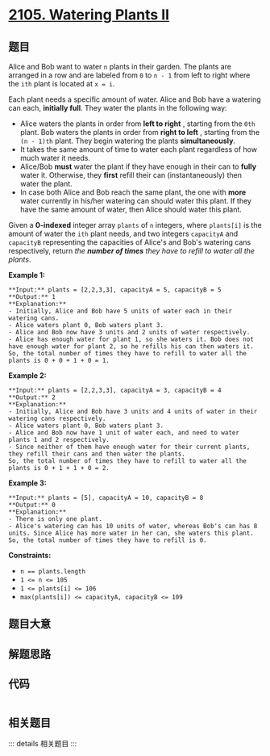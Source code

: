 # [2105. Watering Plants II](https://leetcode.com/problems/watering-plants-ii)

## 题目

Alice and Bob want to water `n` plants in their garden. The plants are
arranged in a row and are labeled from `0` to `n - 1` from left to right where
the `ith` plant is located at `x = i`.

Each plant needs a specific amount of water. Alice and Bob have a watering can
each, **initially full**. They water the plants in the following way:

  * Alice waters the plants in order from **left to right** , starting from the `0th` plant. Bob waters the plants in order from **right to left** , starting from the `(n - 1)th` plant. They begin watering the plants **simultaneously**.
  * It takes the same amount of time to water each plant regardless of how much water it needs.
  * Alice/Bob **must** water the plant if they have enough in their can to **fully** water it. Otherwise, they **first** refill their can (instantaneously) then water the plant.
  * In case both Alice and Bob reach the same plant, the one with **more** water currently in his/her watering can should water this plant. If they have the same amount of water, then Alice should water this plant.

Given a **0-indexed** integer array `plants` of `n` integers, where
`plants[i]` is the amount of water the `ith` plant needs, and two integers
`capacityA` and `capacityB` representing the capacities of Alice's and Bob's
watering cans respectively, return _the **number of times** they have to
refill to water all the plants_.



**Example 1:**

    
    
    **Input:** plants = [2,2,3,3], capacityA = 5, capacityB = 5
    **Output:** 1
    **Explanation:**
    - Initially, Alice and Bob have 5 units of water each in their watering cans.
    - Alice waters plant 0, Bob waters plant 3.
    - Alice and Bob now have 3 units and 2 units of water respectively.
    - Alice has enough water for plant 1, so she waters it. Bob does not have enough water for plant 2, so he refills his can then waters it.
    So, the total number of times they have to refill to water all the plants is 0 + 0 + 1 + 0 = 1.
    

**Example 2:**

    
    
    **Input:** plants = [2,2,3,3], capacityA = 3, capacityB = 4
    **Output:** 2
    **Explanation:**
    - Initially, Alice and Bob have 3 units and 4 units of water in their watering cans respectively.
    - Alice waters plant 0, Bob waters plant 3.
    - Alice and Bob now have 1 unit of water each, and need to water plants 1 and 2 respectively.
    - Since neither of them have enough water for their current plants, they refill their cans and then water the plants.
    So, the total number of times they have to refill to water all the plants is 0 + 1 + 1 + 0 = 2.
    

**Example 3:**

    
    
    **Input:** plants = [5], capacityA = 10, capacityB = 8
    **Output:** 0
    **Explanation:**
    - There is only one plant.
    - Alice's watering can has 10 units of water, whereas Bob's can has 8 units. Since Alice has more water in her can, she waters this plant.
    So, the total number of times they have to refill is 0.
    



**Constraints:**

  * `n == plants.length`
  * `1 <= n <= 105`
  * `1 <= plants[i] <= 106`
  * `max(plants[i]) <= capacityA, capacityB <= 109`


## 题目大意

## 解题思路

## 代码

```javascript

```

## 相关题目

::: details 相关题目
:::
